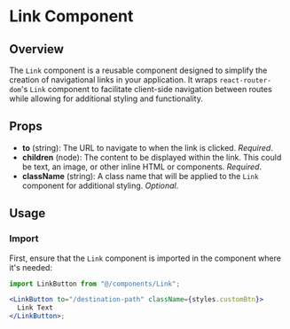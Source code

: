 # Link Component

## Overview

The `Link` component is a reusable component designed to simplify the creation of navigational links in your application. It wraps `react-router-dom`'s `Link` component to facilitate client-side navigation between routes while allowing for additional styling and functionality.

## Props

- **to** (string): The URL to navigate to when the link is clicked. _Required_.
- **children** (node): The content to be displayed within the link. This could be text, an image, or other inline HTML or components. _Required_.
- **className** (string): A class name that will be applied to the `Link` component for additional styling. _Optional_.

## Usage

### Import

First, ensure that the `Link` component is imported in the component where it's needed:

```jsx
import LinkButton from "@/components/Link";

<LinkButton to="/destination-path" className={styles.customBtn}>
  Link Text
</LinkButton>;
```
